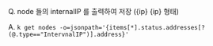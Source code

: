 Q. node 들의 internalIP 를 출력하여 저장 ({ip} {ip} 형태)

A. `k get nodes -o=jsonpath='{items[*].status.addresses[?(@.type=="IntervnalIP")].address}'`